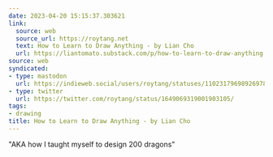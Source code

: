 ```yaml
---
date: 2023-04-20 15:15:37.303621
link:
  source: web
  source_url: https://roytang.net
  text: How to Learn to Draw Anything - by Lian Cho
  url: https://liantomato.substack.com/p/how-to-learn-to-draw-anything
source: web
syndicated:
- type: mastodon
  url: https://indieweb.social/users/roytang/statuses/110231796989269782
- type: twitter
  url: https://twitter.com/roytang/status/1649069319001903105/
tags:
- drawing
title: How to Learn to Draw Anything - by Lian Cho
---
```


"AKA how I taught myself to design 200 dragons"